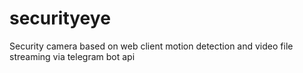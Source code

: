 # securityeye
Security camera based on web client motion detection and video file streaming via telegram bot api
